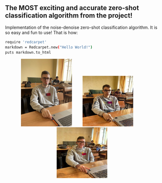 ## The MOST exciting and accurate zero-shot classification algorithm from the project! ##

Implementation of the noise-denoise zero-shot classification algorithm. It is so easy and fun to use! That is how:

```bash
require 'redcarpet'
markdown = Redcarpet.new("Hello World!")
puts markdown.to_html
```

<p align="center">
  <img alt="Light" src="pictures/dan2.jpg" width="33%">
  &nbsp; &nbsp; &nbsp; &nbsp;
  <img alt="Light" src="pictures/sad.jpg" width="33%">
&nbsp; &nbsp; &nbsp; &nbsp;
  <img alt="Dark" src="pictures/happy.jpg" width="33%">
</p>
